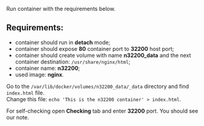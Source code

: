 
Run  container with the requirements below.  

## Requirements:
- container should run in **detach** mode;
- container should expose **80** container port to **32200** host port;
- container should create volume with name **n32200_data** and the next container destination: `/usr/share/nginx/html`;
- container name: **n32200**;
- used image: **nginx**.  


Go to the `/var/lib/docker/volumes/n32200_data/_data` directory and find `index.html` file.  
Change this file: `echo 'This is the n32200 container' > index.html`.

For self-checking open **Checking** tab and enter **32200** port. You should see our note.
